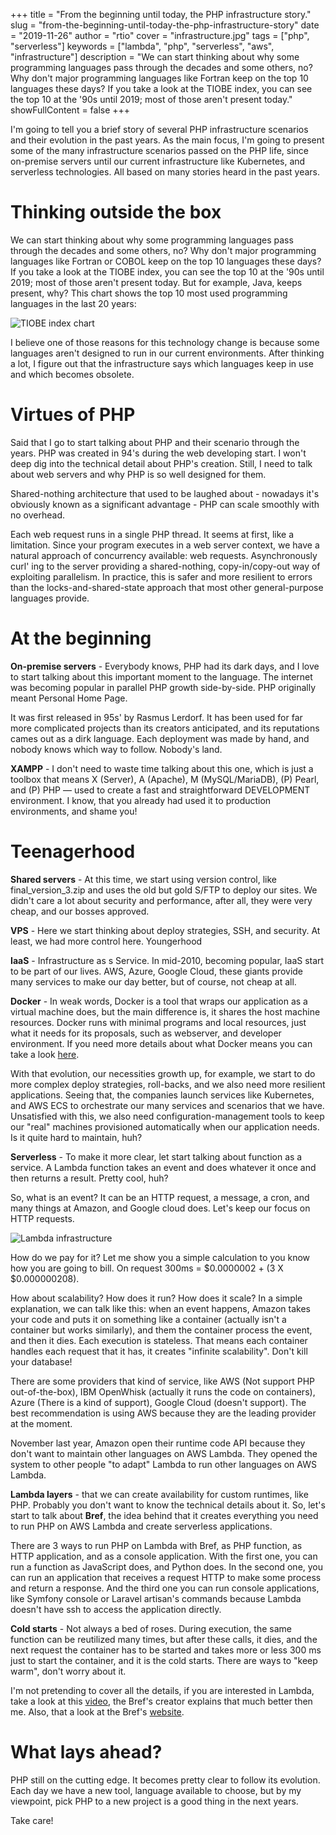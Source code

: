 +++
title = "From the beginning until today, the PHP infrastructure story."
slug = "from-the-beginning-until-today-the-php-infrastructure-story"
date = "2019-11-26"
author = "rtio"
cover = "infrastructure.jpg"
tags = ["php", "serverless"]
keywords = ["lambda", "php", "serverless", "aws", "infrastructure"]
description = "We can start thinking about why some programming languages pass through the decades and some others, no? Why don't major programming languages like Fortran keep on the top 10 languages these days? If you take a look at the TIOBE index, you can see the top 10 at the '90s until 2019; most of those aren't present today."
showFullContent = false
+++

I'm going to tell you a brief story of several PHP infrastructure scenarios and their evolution in the past years. As the main focus, I'm going to present some of the many infrastructure scenarios passed on the PHP life, since on-premise servers until our current infrastructure like Kubernetes, and serverless technologies. All based on many stories heard in the past years.

# Thinking outside the box

 We can start thinking about why some programming languages pass through the decades and some others, no? Why don't major programming languages like Fortran or COBOL keep on the top 10 languages these days? If you take a look at the TIOBE index, you can see the top 10 at the '90s until 2019; most of those aren't present today. But for example, Java, keeps present, why? This chart shows the top 10 most used programming languages in the last 20 years:

![TIOBE index chart](/tiobe_index_last_20_years.png)

I believe one of those reasons for this technology change is because some languages aren't designed to run in our current environments. After thinking a lot, I figure out that the infrastructure says which languages keep in use and which becomes obsolete.

# Virtues of PHP

Said that I go to start talking about PHP and their scenario through the years. PHP was created in 94's during the web developing start. I won't deep dig into the technical detail about PHP's creation. Still, I need to talk about web servers and why PHP is so well designed for them. 

Shared-nothing architecture that used to be laughed about - nowadays it's obviously known as a significant advantage - PHP can scale smoothly with no overhead.

Each web request runs in a single PHP thread. It seems at first, like a limitation. Since your program executes in a web server context, we have a natural approach of concurrency available: web requests. Asynchronously curl' ing to the server providing a shared-nothing, copy-in/copy-out way of exploiting parallelism. In practice, this is safer and more resilient to errors than the locks-and-shared-state approach that most other general-purpose languages provide.

# At the beginning

**On-premise servers** - Everybody knows, PHP had its dark days, and I love to start talking about this important moment to the language. The internet was becoming popular in parallel PHP growth side-by-side. PHP originally meant Personal Home Page. 

It was first released in 95s' by Rasmus Lerdorf. It has been used for far more complicated projects than its creators anticipated, and its reputations cames out as a dirk language. Each deployment was made by hand, and nobody knows which way to follow. Nobody's land.

**XAMPP** - I don't need to waste time talking about this one, which is just a toolbox that means X (Server), A (Apache), M (MySQL/MariaDB), (P) Pearl, and (P) PHP — used to create a fast and straightforward DEVELOPMENT environment. I know, that you already had used it to production environments, and shame you! 

# Teenagerhood

**Shared servers** - At this time, we start using version control, like final_version_3.zip and uses the old but gold S/FTP to deploy our sites. We didn't care a lot about security and performance, after all, they were very cheap, and our bosses approved.

**VPS** - Here we start thinking about deploy strategies, SSH, and security. At least, we had more control here.
Youngerhood

**IaaS** - Infrastructure as s Service. In mid-2010, becoming popular, IaaS start to be part of our lives. AWS, Azure, Google Cloud, these giants provide many services to make our day better, but of course, not cheap at all.

**Docker** - In weak words, Docker is a tool that wraps our application as a virtual machine does, but the main difference is, it shares the host machine resources. Docker runs with minimal programs and local resources, just what it needs for its proposals, such as webserver, and developer environment. If you need more details about what Docker means you can take a look [here](https://blog.usejournal.com/what-is-docker-in-simple-english-a24e8136b90b).

With that evolution, our necessities growth up, for example, we start to do more complex deploy strategies, roll-backs, and we also need more resilient applications. Seeing that, the companies launch services like Kubernetes, and AWS ECS to orchestrate our many services and scenarios that we have. Unsatisfied with this, we also need configuration-management tools to keep our "real" machines provisioned automatically when our application needs. Is it quite hard to maintain, huh?

**Serverless** - To make it more clear, let start talking about function as a service. A Lambda function takes an event and does whatever it once and then returns a result. Pretty cool, huh?

So, what is an event? It can be an HTTP request, a message, a cron, and many things at Amazon, and Google cloud does. Let's keep our focus on HTTP requests. 

![Lambda infrastructure](/lambda.png)

How do we pay for it? Let me show you a simple calculation to you know how you are going to bill. On request 300ms = $0.0000002 + (3 X $0.000000208). 

How about scalability? How does it run? How does it scale? In a simple explanation, we can talk like this: when an event happens, Amazon takes your code and puts it on something like a container (actually isn't a container but works similarly), and them the container process the event, and then it dies. Each execution is stateless. That means each container handles each request that it has, it creates "infinite scalability".  Don't kill your database!

There are some providers that kind of service, like AWS (Not support PHP out-of-the-box), IBM OpenWhisk (actually it runs the code on containers), Azure (There is a kind of support), Google Cloud (doesn't support). The best recommendation is using AWS because they are the leading provider at the moment. 

November last year, Amazon open their runtime code API because they don't want to maintain other languages on AWS Lambda. They opened the system to other people "to adapt" Lambda to run other languages on AWS Lambda. 

**Lambda layers** - that we can create availability for custom runtimes, like PHP. Probably you don't want to know the technical details about it. So, let's start to talk about **Bref**, the idea behind that it creates everything you need to run PHP on AWS Lambda and create serverless applications. 

There are 3 ways to run PHP on Lambda with Bref, as PHP function, as HTTP application, and as a console application. With the first one, you can run a function as JavaScript does, and Python does. In the second one, you can run an application that receives a request HTTP to make some process and return a response. And the third one you can run console applications, like Symfony console or Laravel artisan's commands because Lambda doesn't have ssh to access the application directly.                 

**Cold starts** - Not always a bed of roses. During execution, the same function can be reutilized many times, but after these calls, it dies, and the next request the container has to be started and takes more or less 300 ms just to start the container, and it is the cold starts. There are ways to "keep warm", don't worry about it.

I'm not pretending to cover all the details, if you are interested in Lambda, take a look at this [video](https://www.youtube.com/watch?v=4xdFQfOJgYI), the Bref's creator explains that much better then me. Also, that a look at the Bref's [website](https://bref.sh/).

# What lays ahead?

PHP still on the cutting edge. It becomes pretty clear to follow its evolution. Each day we have a new tool, language available to choose, but by my viewpoint, pick PHP to a new project is a good thing in the next years. 
 
Take care!